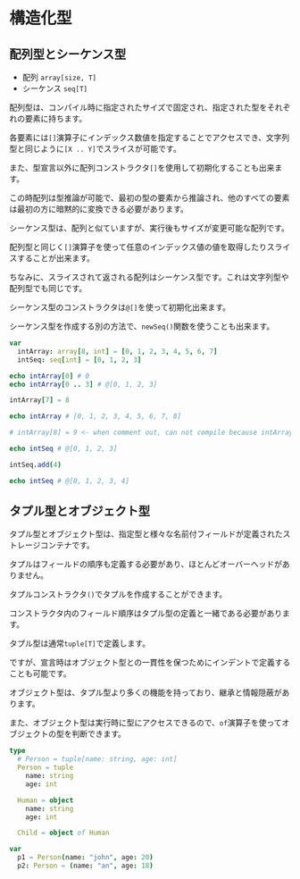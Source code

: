 # 構造化型

## 配列型とシーケンス型

- 配列 `array[size, T]`
- シーケンス `seq[T]`

配列型は、コンパイル時に指定されたサイズで固定され、指定された型をそれぞれの要素に持ちます。

各要素には`[]`演算子にインデックス数値を指定することでアクセスでき、文字列型と同じように`[X .. Y]`でスライスが可能です。

また、型宣言以外に配列コンストラクタ`[]`を使用して初期化することも出来ます。

この時配列は型推論が可能で、最初の型の要素から推論され、他のすべての要素は最初の方に暗黙的に変換できる必要があります。

シーケンス型は、配列と似ていますが、実行後もサイズが変更可能な配列です。

配列型と同じく`[]`演算子を使って任意のインデックス値の値を取得したりスライスすることが出来ます。

ちなみに、スライスされて返される配列はシーケンス型です。これは文字列型や配列型でも同じです。

シーケンス型のコンストラクタは`@[]`を使って初期化出来ます。

シーケンス型を作成する別の方法で、`newSeq()`関数を使うことも出来ます。

```nim
var
  intArray: array[8, int] = [0, 1, 2, 3, 4, 5, 6, 7]
  intSeq: seq[int] = [0, 1, 2, 3]

echo intArray[0] # 0
echo intArray[0 .. 3] # @[0, 1, 2, 3]

intArray[7] = 8

echo intArray # [0, 1, 2, 3, 4, 5, 6, 7, 8]

# intArray[8] = 9 <- when comment out, can not compile because intArray's size is 8.

echo intSeq # @[0, 1, 2, 3]

intSeq.add(4)

echo intSeq # @[0, 1, 2, 3, 4]
```

## タプル型とオブジェクト型

タプル型とオブジェクト型は、指定型と様々な名前付フィールドが定義されたストレージコンテナです。

タプルはフィールドの順序も定義する必要があり、ほとんどオーバーヘッドがありません。

タプルコンストラクタ`()`でタプルを作成することができます。

コンストラクタ内のフィールド順序はタプル型の定義と一緒である必要があります。

タプル型は通常`tuple[T]`で定義します。

ですが、宣言時はオブジェクト型との一貫性を保つためにインデントで定義することも可能です。

オブジェクト型は、タプル型より多くの機能を持っており、継承と情報隠蔽があります。

また、オブジェクト型は実行時に型にアクセスできるので、`of`演算子を使ってオブジェクトの型を判断できます。

```nim
type
  # Person = tuple[name: string, age: int]
  Person = tuple
    name: string
    age: int

  Human = object
    name: string
    age: int

  Child = object of Human

var
  p1 = Person(name: "john", age: 20)
  p2: Person = (name: "an", age: 18)

